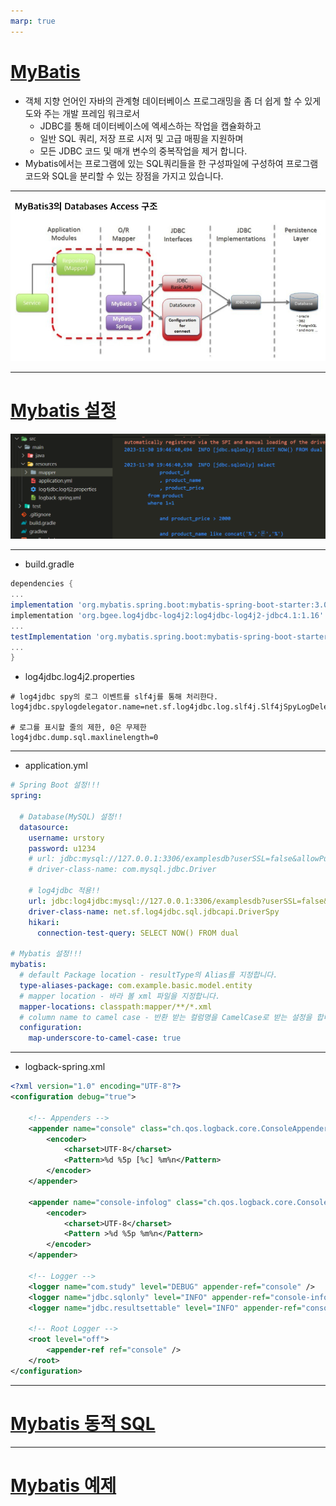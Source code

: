 ```yaml
---
marp: true
---
```

# [MyBatis](https://khj93.tistory.com/entry/MyBatis-MyBatis%EB%9E%80-%EA%B0%9C%EB%85%90-%EB%B0%8F-%ED%95%B5%EC%8B%AC-%EC%A0%95%EB%A6%AC)
- 객체 지향 언어인 자바의 관계형 데이터베이스 프로그래밍을 좀 더 쉽게 할 수 있게 도와 주는 개발 프레임 워크로서 
  - JDBC를 통해 데이터베이스에 엑세스하는 작업을 캡슐화하고 
  - 일반 SQL 쿼리, 저장 프로 시저 및 고급 매핑을 지원하며 
  - 모든 JDBC 코드 및 매개 변수의 중복작업을 제거 합니다. 
- Mybatis에서는 프로그램에 있는 SQL쿼리들을 한 구성파일에 구성하여 프로그램 코드와 SQL을 분리할 수 있는 장점을 가지고 있습니다.

---
![Alt text](./img/image.png)

---
# [Mybatis 설정](https://congsong.tistory.com/23)
![Alt text](./img/image2.png)

---
- build.gradle

```gradle
dependencies {
...
implementation 'org.mybatis.spring.boot:mybatis-spring-boot-starter:3.0.2'
implementation 'org.bgee.log4jdbc-log4j2:log4jdbc-log4j2-jdbc4.1:1.16'
...
testImplementation 'org.mybatis.spring.boot:mybatis-spring-boot-starter-test:3.0.2'
...
}
```

- log4jdbc.log4j2.properties

```properties
# log4jdbc spy의 로그 이벤트를 slf4j를 통해 처리한다.
log4jdbc.spylogdelegator.name=net.sf.log4jdbc.log.slf4j.Slf4jSpyLogDelegator

# 로그를 표시할 줄의 제한, 0은 무제한
log4jdbc.dump.sql.maxlinelength=0
```

---
- application.yml

```yml
# Spring Boot 설정!!!
spring:

  # Database(MySQL) 설정!!
  datasource:
    username: urstory
    password: u1234
    # url: jdbc:mysql://127.0.0.1:3306/examplesdb?userSSL=false&allowPublicKeyRetrieval=true&serverTimezone=Asia/Seoul
    # driver-class-name: com.mysql.jdbc.Driver
    
    # log4jdbc 적용!!
    url: jdbc:log4jdbc:mysql://127.0.0.1:3306/examplesdb?userSSL=false&allowPublicKeyRetrieval=true&serverTimezone=Asia/Seoul
    driver-class-name: net.sf.log4jdbc.sql.jdbcapi.DriverSpy
    hikari:
      connection-test-query: SELECT NOW() FROM dual

# Mybatis 설정!!!
mybatis:
  # default Package location - resultType의 Alias를 지정합니다.
  type-aliases-package: com.example.basic.model.entity
  # mapper location - 바라 볼 xml 파일을 지정합니다.
  mapper-locations: classpath:mapper/**/*.xml
  # column name to camel case - 반환 받는 컬럼명을 CamelCase로 받는 설정을 합니다.
  configuration:
    map-underscore-to-camel-case: true

```

---
- logback-spring.xml

```xml
<?xml version="1.0" encoding="UTF-8"?>
<configuration debug="true">

    <!-- Appenders -->
    <appender name="console" class="ch.qos.logback.core.ConsoleAppender">
        <encoder>
            <charset>UTF-8</charset>
            <Pattern>%d %5p [%c] %m%n</Pattern>
        </encoder>
    </appender>

    <appender name="console-infolog" class="ch.qos.logback.core.ConsoleAppender">
        <encoder>
            <charset>UTF-8</charset>
            <Pattern >%d %5p %m%n</Pattern>
        </encoder>
    </appender>

    <!-- Logger -->
    <logger name="com.study" level="DEBUG" appender-ref="console" />
    <logger name="jdbc.sqlonly" level="INFO" appender-ref="console-infolog" />
    <logger name="jdbc.resultsettable" level="INFO" appender-ref="console-infolog" />

    <!-- Root Logger -->
    <root level="off">
        <appender-ref ref="console" />
    </root>
</configuration>
```


---
# [Mybatis 동적 SQL](./mybatis_동적_sql.md)

---
# [Mybatis 예제](./mybatis_예제.md)
